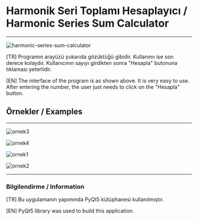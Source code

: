 # Harmonik Seri Toplamı Hesaplayıcı / Harmonic Series Sum Calculator

---

![harmonic-series-sum-calculator](https://github.com/YazilimciAmaAcemiOlan/combination-calculator/assets/127662417/25a64d61-a1d7-4753-aa29-70155f6bcf1a)


[TR]
Programın arayüzü yukarıda gözüktüğü gibidir. Kullanımı ise son derece kolaydır. Kullanıcının sayıyı girdikten sonra "Hesapla" butonuna tıklaması yeterlidir.

[EN]
The interface of the program is as shown above. It is very easy to use. After entering the number, the user just needs to click on the "Hesapla" button.

## Örnekler / Examples

---

![ornek3](https://github.com/YazilimciAmaAcemiOlan/combination-calculator/assets/127662417/0e2b7cb8-89c2-479c-8b2f-4c6ec22a0daf)

![ornek4](https://github.com/YazilimciAmaAcemiOlan/combination-calculator/assets/127662417/bc38fc69-fc37-4aee-97fc-1f5c2edb1f2e)

![ornek1](https://github.com/YazilimciAmaAcemiOlan/combination-calculator/assets/127662417/20c7fb70-0f12-4efa-9eee-7c0c7d7dc6ec)

![ornek2](https://github.com/YazilimciAmaAcemiOlan/combination-calculator/assets/127662417/7fea70cf-69df-43ff-af44-7d371bab04da)

---

### Bilgilendirme / Information
[TR]
Bu uygulamanın yapımında PyQt5 kütüphanesi kullanılmıştır.

[EN]
PyQt5 library was used to build this application.